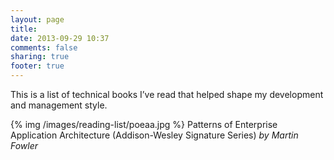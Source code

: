 ```yaml
---
layout: page
title: 
date: 2013-09-29 10:37
comments: false
sharing: true
footer: true
---
```


This is a list of technical books I’ve read that helped shape my development and management style.

{% img /images/reading-list/poeaa.jpg %} Patterns of Enterprise Application Architecture (Addison-Wesley Signature Series) 
_by Martin Fowler_